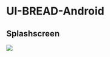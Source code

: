 # UI-BREAD-Android

<h2>Splashscreen</h2>
<img
src=“https://github.com/maldimz/UI-BREAD-Android/blob/main/Images/IMK%20UI%20BREAD-123200047-01.jpg” style=“margin-right: 10px;”>
<!-- ![alt text](https://github.com/maldimz/UI-BREAD-Android/blob/main/Images/IMK%20UI%20BREAD-123200047-01.jpg?raw=true) -->
